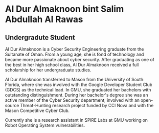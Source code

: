 # Al Dur Almaknoon bint Salim Abdullah Al Rawas
## Undergradute Student

Al Dur Almaknoon is a Cyber Security Engineering graduate from the Sultanate of Oman. From a young age, she is fond of technology and became more passionate about cyber security. After graduating as one of the best in her high school class, Al Dur Almaknoon received a full scholarship for her undergraduate studies.

Al Dur Almaknoon transferred to Mason from the University of South Florida, where she was involved with the Google Developer Student Club (GDCS) as the technical lead. In GMU, she graduated her bachelors with outstanding distinguishment. During her bachelor's degree she was an active member of the Cyber Security department; involved with an open-source Threat-Hunting research project funded by CCI Nova and with the Mason Competitive Cyber Club.

Currently she is a research assistant in SPIRE Labs at GMU working on Robot Operating System vulnerabilities.